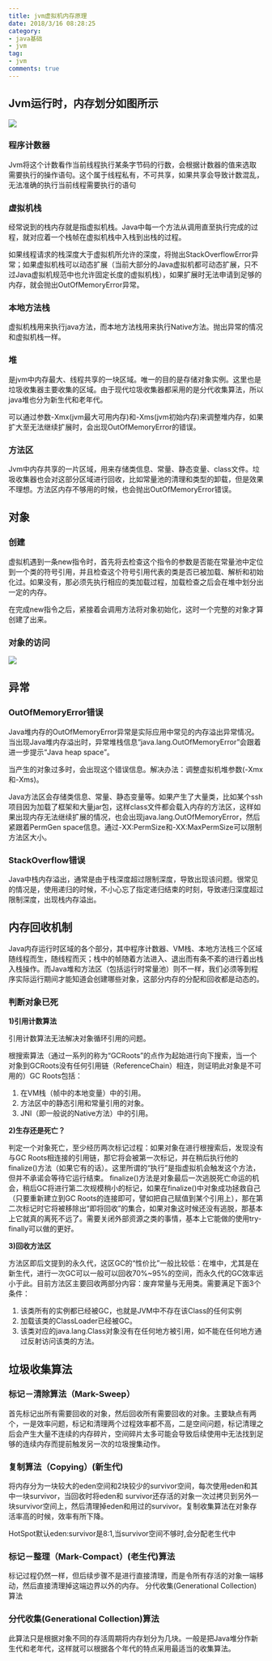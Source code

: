 ```yaml
---
title: jvm虚拟机内存原理
date: 2018/3/16 08:28:25
category:
- java基础
- jvm
tag:
- jvm
comments: true  
---
```


## Jvm运行时，内存划分如图所示 ##

![](http://static.oschina.net/uploads/space/2015/0604/172608_5h77_1378920.jpg)

### 程序计数器 ###
Jvm将这个计数看作当前线程执行某条字节码的行数，会根据计数器的值来选取需要执行的操作语句。这个属于线程私有，不可共享，如果共享会导致计数混乱，无法准确的执行当前线程需要执行的语句

### 虚拟机栈 ###
经常说到的栈内存就是指虚拟机栈。Java中每一个方法从调用直至执行完成的过程，就对应着一个栈帧在虚拟机栈中入栈到出栈的过程。 

如果线程请求的栈深度大于虚拟机所允许的深度，将抛出StackOverflowError异常；如果虚拟机栈可以动态扩展（当前大部分的Java虚拟机都可动态扩展，只不过Java虚拟机规范中也允许固定长度的虚拟机栈），如果扩展时无法申请到足够的内存，就会抛出OutOfMemoryError异常。 

### 本地方法栈 ###
虚拟机栈用来执行java方法，而本地方法栈用来执行Native方法。抛出异常的情况和虚拟机栈一样。 

### 堆 ###
是jvm中内存最大、线程共享的一块区域。唯一的目的是存储对象实例。这里也是垃圾收集器主要收集的区域。由于现代垃圾收集器都采用的是分代收集算法，所以java堆也分为新生代和老年代。 

可以通过参数-Xmx(jvm最大可用内存)和-Xms(jvm初始内存)来调整堆内存，如果扩大至无法继续扩展时，会出现OutOfMemoryError的错误。 

### 方法区 ###
Jvm中内存共享的一片区域，用来存储类信息、常量、静态变量、class文件。垃圾收集器也会对这部分区域进行回收，比如常量池的清理和类型的卸载，但是效果不理想。方法区内存不够用的时候，也会抛出OutOfMemoryError错误。

## 对象 ##
### 创建 ###
虚拟机遇到一条new指令时，首先将去检查这个指令的参数是否能在常量池中定位到一个类的符号引用，并且检查这个符号引用代表的类是否已被加载、解析和初始化过。如果没有，那必须先执行相应的类加载过程，加载检查之后会在堆中划分出一定的内存。 

在完成new指令之后，紧接着会调用<init>方法将对象初始化，这时一个完整的对象才算创建了出来。 

### 对象的访问 ###
![](http://static.oschina.net/uploads/space/2015/0604/172655_ZLLb_1378920.jpg)

## 异常 ##
### OutOfMemoryError错误  ###
Java堆内存的OutOfMemoryError异常是实际应用中常见的内存溢出异常情况。当出现Java堆内存溢出时，异常堆栈信息“java.lang.OutOfMemoryError”会跟着进一步提示“Java heap space”。 

当产生的对象过多时，会出现这个错误信息。解决办法：调整虚拟机堆参数(-Xmx和-Xms)。 

Java方法区会存储类信息、常量、静态变量等。如果产生了大量类，比如某个ssh项目因为加载了框架和大量jar包，这样class文件都会载入内存的方法区，这样如果出现内存无法继续扩展的情况，也会出现java.lang.OutOfMemoryError，然后紧跟着PermGen space信息。通过-XX:PermSize和-XX:MaxPermSize可以限制方法区大小。 

### StackOverflow错误  ###

Java中栈内存溢出，通常是由于栈深度超过限制深度，导致出现该问题。很常见的情况是，使用递归的时候，不小心忘了指定递归结束的时刻，导致递归深度超过限制深度，出现栈内存溢出。 

## 内存回收机制 ##
Java内存运行时区域的各个部分，其中程序计数器、VM栈、本地方法栈三个区域随线程而生，随线程而灭；栈中的帧随着方法进入、退出而有条不紊的进行着出栈入栈操作。而Java堆和方法区（包括运行时常量池）则不一样，我们必须等到程序实际运行期间才能知道会创建哪些对象，这部分内存的分配和回收都是动态的。

### 判断对象已死 ###

**1)引用计数算法**

引用计数算法无法解决对象循环引用的问题。

根搜索算法（通过一系列的称为“GCRoots”的点作为起始进行向下搜索，当一个对象到GCRoots没有任何引用链（ReferenceChain）相连，则证明此对象是不可用的）GC Roots包括：

1. 在VM栈（帧中的本地变量）中的引用。
2. 方法区中的静态引用和常量引用的对象。
3. JNI（即一般说的Native方法）中的引用。

**2)生存还是死亡？**

判定一个对象死亡，至少经历两次标记过程：如果对象在进行根搜索后，发现没有与GC Roots相连接的引用链，那它将会被第一次标记，并在稍后执行他的finalize()方法（如果它有的话）。这里所谓的“执行”是指虚拟机会触发这个方法，但并不承诺会等待它运行结束。 finalize()方法是对象最后一次逃脱死亡命运的机会，稍后GC将进行第二次规模稍小的标记，如果在finalize()中对象成功拯救自己（只要重新建立到GC Roots的连接即可，譬如把自己赋值到某个引用上），那在第二次标记时它将被移除出“即将回收”的集合，如果对象这时候还没有逃脱，那基本上它就真的离死不远了。需要关闭外部资源之类的事情，基本上它能做的使用try-finally可以做的更好。

**3)回收方法区**

方法区即后文提到的永久代，这区GC的“性价比”一般比较低：在堆中，尤其是在新生代，进行一次GC可以一般可以回收70%~95%的空间，而永久代的GC效率远小于此。目前方法区主要回收两部分内容：废弃常量与无用类。需要满足下面3个条件：

1. 该类所有的实例都已经被GC，也就是JVM中不存在该Class的任何实例
2. 加载该类的ClassLoader已经被GC。
3. 该类对应的java.lang.Class对象没有在任何地方被引用，如不能在任何地方通过反射访问该类的方法。

## 垃圾收集算法 ##

### 标记－清除算法（Mark-Sweep） ###
首先标记出所有需要回收的对象，然后回收所有需要回收的对象。主要缺点有两个，一是效率问题，标记和清理两个过程效率都不高，二是空间问题，标记清理之后会产生大量不连续的内存碎片，空间碎片太多可能会导致后续使用中无法找到足够的连续内存而提前触发另一次的垃圾搜集动作。

### 复制算法（Copying）(新生代) ###
将内存分为一块较大的eden空间和2块较少的survivor空间，每次使用eden和其中一块survivor，当回收时将eden和 survivor还存活的对象一次过拷贝到另外一块survivor空间上，然后清理掉eden和用过的survivor。复制收集算法在对象存活率高的时候，效率有所下降。

HotSpot默认eden:survivor是8:1,当survivor空间不够时,会分配老生代中

### 标记－整理（Mark-Compact）(老生代)算法 ###

标记过程仍然一样，但后续步骤不是进行直接清理，而是令所有存活的对象一端移动，然后直接清理掉这端边界以外的内存。
分代收集(Generational Collection)算法

### 分代收集(Generational Collection)算法 ###
此算法只是根据对象不同的存活周期将内存划分为几块。一般是把Java堆分作新生代和老年代，这样就可以根据各个年代的特点采用最适当的收集算法。

